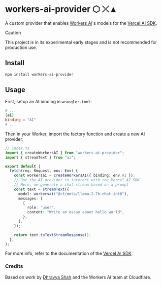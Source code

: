 # workers-ai-provider ⬡ ⤫ ▴

A custom provider that enables [Workers AI](https://ai.cloudflare.com/)'s models for the [Vercel AI SDK](https://sdk.vercel.ai/).

> [!CAUTION]
> This project is in its experimental early stages and is not recommended for production use.

## Install

```bash
npm install workers-ai-provider
```

## Usage

First, setup an AI binding in `wrangler.toml`:

```toml
# ...
[ai]
binding = "AI"
# ...
```

Then in your Worker, import the factory function and create a new AI provider:

```ts
// index.ts
import { createWorkersAI } from "workers-ai-provider";
import { streamText } from "ai";

export default {
  fetch(req: Request, env: Env) {
    const workersai = createWorkersAI({ binding: env.AI });
    // Use the AI provider to interact with the Vercel AI SDK
    // Here, we generate a chat stream based on a prompt
    const text = streamText({
      model: workersai("@cf/meta/llama-2-7b-chat-int8"),
      messages: [
        {
          role: "user",
          content: "Write an essay about hello world",
        },
      ],
    });

    return text.toTextStreamResponse();
  },
};
```

For more info, refer to the documentation of the [Vercel AI SDK](https://sdk.vercel.ai/).

### Credits

Based on work by [Dhravya Shah](https://twitter.com/DhravyaShah) and the Workers AI team at Cloudflare.

